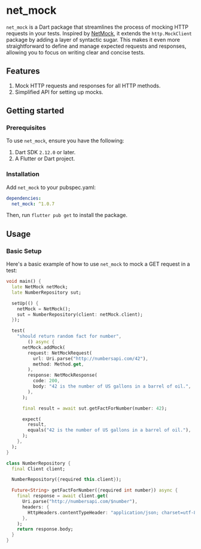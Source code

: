 # net_mock

`net_mock` is a Dart package that streamlines the process of mocking HTTP requests in your tests.
Inspired by [NetMock](https://github.com/DenisBronx/NetMock), it extends the `http.MockClient`
package by adding a layer of syntactic sugar. This makes it even more straightforward to define and
manage expected requests and responses, allowing you to focus on writing clear and concise tests.

## Features

1. Mock HTTP requests and responses for all HTTP methods.
2. Simplified API for setting up mocks.

## Getting started

### Prerequisites

To use `net_mock`, ensure you have the following:

1. Dart SDK `2.12.0` or later.
2. A Flutter or Dart project.

### Installation

Add `net_mock` to your pubspec.yaml:

```yaml
dependencies:
  net_mock: ^1.0.7
```

Then, run `flutter pub get` to install the package.

## Usage

### Basic Setup

Here's a basic example of how to use `net_mock` to mock a GET request in a test:

```dart
void main() {
  late NetMock netMock;
  late NumberRepository sut;

  setUp(() {
    netMock = NetMock();
    sut = NumberRepository(client: netMock.client);
  });

  test(
    "should return random fact for number",
        () async {
      netMock.addMock(
        request: NetMockRequest(
          url: Uri.parse("http://numbersapi.com/42"),
          method: Method.get,
        ),
        response: NetMockResponse(
          code: 200,
          body: "42 is the number of US gallons in a barrel of oil.",
        ),
      );

      final result = await sut.getFactForNumber(number: 42);

      expect(
        result,
        equals("42 is the number of US gallons in a barrel of oil."),
      );
    },
  );
}

class NumberRepository {
  final Client client;

  NumberRepository({required this.client});

  Future<String> getFactForNumber({required int number}) async {
    final response = await client.get(
      Uri.parse("http://numbersapi.com/$number"),
      headers: {
        HttpHeaders.contentTypeHeader: "application/json; charset=utf-8"
      },
    );
    return response.body;
  }
}

```
